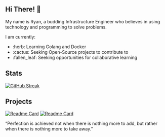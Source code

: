 ## Hi There! :wave:

My name is Ryan, a budding Infrastructure Engineer who believes in using technology and programming to solve problems.  

I am currently:

<ul>
  <li>:herb: Learning Golang and Docker</li>
  <li>:cactus: Seeking Open-Source projects to contribute to</li>
  <li>:fallen_leaf: Seeking opportunities for collaborative learning</li>
</ul>

## Stats
[![GitHub Streak](https://streak-stats.demolab.com/?user=FikraDev)](https://git.io/streak-stats)


## Projects
[![Readme Card](https://github-readme-stats.vercel.app/api/pin/?username=fikradev&repo=fx-guru)](https://github.com/fikradev/fx-guru)
[![Readme Card](https://github-readme-stats.vercel.app/api/pin/?username=fikradev&repo=nodejs-jm-crime-stats-api)](https://github.com/fikradev/nodejs-jm-crime-stats-api)















“Perfection is achieved not when there is nothing more to add, but rather when there is nothing more to take away.”

